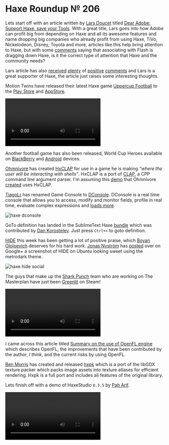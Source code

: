 [_template]: ../templates/roundup.html
[“”]: a ""
# Haxe Roundup № 206

Lets start off with an article written by [Lars Doucet][tw1] titled
[Dear Adobe: Support Haxe, save your Tools][a1]. With a great title, Lars goes into
how Adobe can profit big from depending on Haxe and all its awesome features and
name dropping big companies who already profit from using Haxe, TiVo, Nickelodeon, 
Disney, Toyota and more, articles like this help bring attention to Haxe, but 
with some [comments][l1] saying that associating with Flash is dragging down Haxe,
is it the correct type of attention that Haxe and the community needs?

Lars article has also [received][l2] [plenty][l5] of [positive][l6] [comments][l10]
and Lars is a great supporter of Haxe, the article just raises some interesting
thoughts.

Motion Twins have released their latest Haxe game [Uppercup Football][l7] to the
[Play Store][l3] and [AppStore][l4].

![haxe uppercup](/img/206/uppercup.mp4 "UpperCup Football by Motion Twin")

Another football game has also been released, World Cup Heroes available on
[BlackBerry][l8] and [Android][l9] devices.

[Ohmnivore][tw2] has created [HxCLAP] for use in a game he is making _“where the user
will be interacting with shells”_. HxCLAP is a port of [CLAP], a CPP command line
argument parser. I'm assuming this [demo][l11] that Ohmnivore [created][l12] uses 
HxCLAP.

[TiagoLr][tw3] has renamed Game Console to [DConsole]. DConsole is a real time console
that allows you to access, modify and monitor fields, profile in real time, evaluate
complex expressions and [loads more].

![haxe dconsole](/img/206/dconsole.jpg "DConsole GC Profiler")

GoTo definition has landed in the SublimeText Haxe [bundle][l13] which was contributed
by [Dan Korostelev][gh1]. Just press `Ctrl+<` to goto definition.

[HIDE] this week has been getting a lot of positive praise, which
[Boyan Ololoevich][tw4] deserves for his hard work. [Jonas Nyström][g1] has 
[posted][l14] over on Google+ a screenshot of HIDE on Ubuntu looking sweet using
the metrodark theme.

![haxe hide social](/img/206/hide.png "HIDE on Ubuntu with the metrodark and mbo themes")

The guys that make up the [Shark Punch][tw7] team who are working on The Masterplan have
just been [Greenlit][l16] on Steam!

![haxe masterplan](/img/206/masterplan.mp4 "The Masterplan")

I came across this article titled [Summary on the use of OpenFL engine][l15] which
describes OpenFL, the improvements that have been contributed by the author, _I think_,
and the current risks by using OpenFL.

[Ben Morris][tw5] has created and released [hxpk] which is a port of the libGDX
texture packer which packs image assets into texture atlases for efficient
rendering. Hxpk is a full port and includes all features of the original library.

Lets finish off with a demo of HaxeStudio `0.3.5` by [Pah Arif][tw6].

![haxe haxestudio](/img/206/haxestudio.mp4 "HaxeStudio 0.3.5 Demo")

[tw1]: https://twitter.com/larsiusprime "@larsiusprime"
[tw2]: https://twitter.com/Ohmnivorus "@Ohmnivorus"
[tw3]: https://twitter.com/prog4mr "@prog4mr"
[tw4]: https://twitter.com/As3Boyan "@As3Boyan"
[tw5]: https://twitter.com/monsterfacegame "@monsterfacegame"
[tw6]: https://twitter.com/misterpah "@misterpah"
[tw7]: https://twitter.com/SharkPunchHQ "@SharkPunchHQ"
	
[g1]: https://plus.google.com/u/0/100705622302444765857 "Jonas Nyström on Google+"
	
[gh1]: https://github.com/nadako "@nadako"
	
[a1]: http://www.fortressofdoors.com/dear-adobe-support-haxe-save-your-tools/ "Dear Adobe: Support Haxe, save your Tools"

[hxclap]: https://github.com/Ohmnivore/HxCLAP "HxCLAP on GitHub"
[clap]: http://www.cs.bgu.ac.il/~cgproj/CLAP/ "C++ argument parser"
[dconsole]: https://github.com/ProG4mr/dconsole/ "DConsole on GitHub"
[loads more]: https://github.com/ProG4mr/dconsole/#readme "DConsole README on GitHub"
[hide]: https://github.com/as3boyan/HIDE "HIDE on GitHub"
[hxpk]: https://github.com/bendmorris/hxpk "hxpk on GitHub"
	
[l1]: https://plus.google.com/u/0/+JohnHattan/posts/gtrAzfSiJx2
[l2]: http://www.fortressofdoors.com/dear-adobe-support-haxe-save-your-tools/#discourse-comments
[l3]: https://play.google.com/store/apps/details?id=air.com.motiontwin.UppercupFootball "UpperCup Football on the Play Store"
[l4]: https://itunes.apple.com/en/app/id881006708?mt=8 "UpperCup Football on the App Store"
[l5]: http://www.reddit.com/r/webdev/comments/28z2pk/dear_adobe_support_haxe_save_your_tools/ "Dear Adobe on Reddit/webdev"
[l6]: http://www.reddit.com/r/gamedev/comments/292ffq/dear_adobe_support_haxe_save_your_tools/ "Dear Adobe on Reddit/gamedev"
[l7]: http://uppercup-football.com/en "UpperCup Football"
[l8]: https://appworld.blackberry.com/webstore/content/57730889/?countrycode=GB&lang=en "World Cup Heroes on the BlackBerry Store"
[l9]: https://play.google.com/store/apps/details?id=ar.com.ilmare.WorldCupHeroes "World Cup Heroes on the Play Store"
[l10]: http://www.gamasutra.com/blogs/LarsDoucet/20140624/219674/#comments "Dear Adobe on Gamasutra"
[l11]: http://ohmnivore.elementfx.com/wp-content/uploads/2014/06/FlxShell2.swf "Haxe Linux System Demo"
[l12]: https://twitter.com/Ohmnivorus/status/481902872356200448
[l13]: https://github.com/clemos/haxe-sublime-bundle#shortcuts "SublimeText Haxe Bundle on GitHub"
[l14]: https://plus.google.com/u/0/100705622302444765857/posts/MgpQAvRx7Ba "HIDE Praise!"
[l15]: http://www.programering.com/a/MjN3EDNwATk.html "Summary on the use of OpenFL engine"
[l16]: http://steamcommunity.com/sharedfiles/filedetails/?id=270375424 "The Masterplan has been Greenlit!"